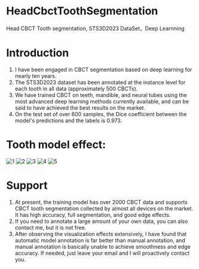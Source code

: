 # HeadCbctToothSegmentation
Head CBCT Tooth segmentation, STS3D2023 DataSet，Deep Learnning

# Introduction
1. I have been engaged in CBCT segmentation based on deep learning for nearly ten years.
2. The STS3D2023 dataset has been annotated at the instance level for each tooth in all data (approximately 500 CBCTs).
3. We have trained CBCT on teeth, mandible, and neural tubes using the most advanced deep learning methods currently available, and can be said to have achieved the best results on the market.
4. On the test set of over 600 samples, the Dice coefficient between the model's predictions and the labels is 0.973.
   
# Tooth model effect:
![1](https://github.com/user-attachments/assets/dc82a0f5-8121-472b-abb5-e5613386ef70)
![2](https://github.com/user-attachments/assets/bc8d3e7b-d376-4d3d-99d7-7fd3efe7a6cf)
![3](https://github.com/user-attachments/assets/7a240b34-65ec-43b0-8fbc-9587c1fecaa9)
![4](https://github.com/user-attachments/assets/30cda695-633d-4fed-a50b-93c4153e0a77)
![5](https://github.com/user-attachments/assets/8840f013-c8e7-4c15-834f-7428a5d9a086)



# Support
1. At present, the training model has over 2000 CBCT data and supports CBCT tooth segmentation collected by almost all devices on the market. It has high accuracy, full segmentation, and good edge effects.
3. If you need to annotate a large amount of your own data, you can also contact me, but it is not free.
4. After observing the visualization effects extensively, I have found that automatic model annotation is far better than manual annotation, and manual annotation is basically unable to achieve smoothness and edge accuracy.
If needed, just leave your email and I will proactively contact you.












